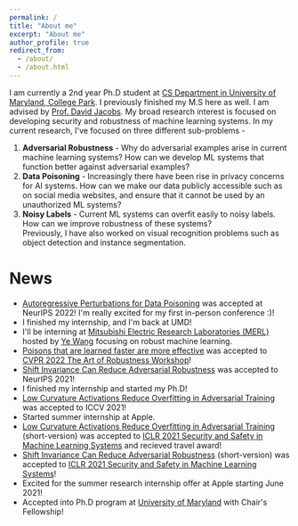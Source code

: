 ```yaml
---
permalink: /
title: "About me"
excerpt: "About me"
author_profile: true
redirect_from: 
  - /about/
  - /about.html
---
```


I am currently a 2nd year Ph.D student at [CS Department in University of Maryland, College Park](https://www.cs.umd.edu/).
I previously finished my M.S here as well. 
I am advised by [Prof. David Jacobs](http://www.cs.umd.edu/~djacobs/).
My broad research interest is focused on developing security and robustness of machine learning systems. In my current research, I've focused on three different sub-problems - 
1. **Adversarial Robustness** - Why do adversarial examples arise in current machine learning systems? How can we develop ML systems that function better against adversarial examples?
2. **Data Poisoning** - Increasingly there have been rise in privacy concerns for AI systems. How can we make our data publicly accessible such as on social media websites, and ensure that it cannot be used by an unauthorized ML systems? 
3. **Noisy Labels** - Current ML systems can overfit easily to noisy labels. How can we improve robustness of these systems? <br>
Previously, I have also worked on visual recognition problems such as object detection and instance segmentation.

News
====
- [Autoregressive Perturbations for Data Poisoning](https://arxiv.org/abs/2206.03693) was accepted at NeurIPS 2022! I'm really excited for my first in-person conference :)!
- I finished my internship, and I'm back at UMD!
- I'll be interning at [Mitsubishi Electric Research Laboratories (MERL)](https://www.merl.com/) hosted by [Ye Wang](https://www.merl.com/people/yewang) focusing on robust machine learning.
- [Poisons that are learned faster are more effective](https://openaccess.thecvf.com/content/CVPR2022W/ArtOfRobust/html/Sandoval-Segura_Poisons_That_Are_Learned_Faster_Are_More_Effective_CVPRW_2022_paper.html) was accepted to [CVPR 2022 The Art of Robustness Workshop](https://openaccess.thecvf.com/CVPR2022_workshops/ArtOfRobust)!
- [Shift Invariance Can Reduce Adversarial Robustness](https://arxiv.org/abs/2103.02695) was accepted to NeurIPS 2021!
- I finished my internship and started my Ph.D!
- [Low Curvature Activations Reduce Overfitting in Adversarial Training](https://arxiv.org/abs/2102.07861) was accepted to ICCV 2021!
- Started summer internship at Apple.
- [Low Curvature Activations Reduce Overfitting in Adversarial Training](https://arxiv.org/abs/2102.07861) (short-version) was accepted to [ICLR 2021 Security and Safety in Machine Learning Systems](https://aisecure-workshop.github.io/aml-iclr2021/) and recieved travel award!
- [Shift Invariance Can Reduce Adversarial Robustness](https://arxiv.org/abs/2103.02695) (short-version) was accepted to [ICLR 2021 Security and Safety in Machine Learning Systems](https://aisecure-workshop.github.io/aml-iclr2021/)!
- Excited for the summer research internship offer at Apple starting June 2021!
- Accepted into Ph.D program at [University of Maryland](https://www.cs.umd.edu/) with Chair's Fellowship!


